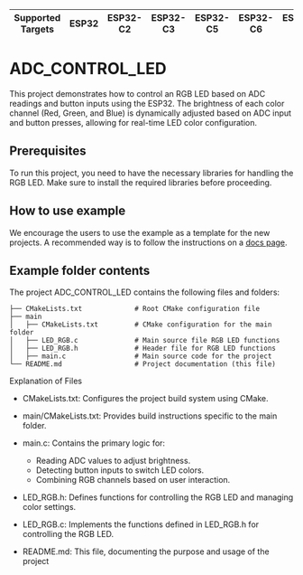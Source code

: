 | Supported Targets | ESP32 | ESP32-C2 | ESP32-C3 | ESP32-C5 | ESP32-C6 | ESP32-H2 | ESP32-P4 | ESP32-S2 | ESP32-S3 |
| ----------------- | ----- | -------- | -------- | -------- | -------- | -------- | -------- | -------- | -------- |

# ADC_CONTROL_LED

This project demonstrates how to control an RGB LED based on ADC readings and button inputs using the ESP32. The brightness of each color channel (Red, Green, and Blue) is dynamically adjusted based on ADC input and button presses, allowing for real-time LED color configuration.

## Prerequisites

To run this project, you need to have the necessary libraries for handling the RGB LED. Make sure to install the required libraries before proceeding.

## How to use example
We encourage the users to use the example as a template for the new projects. A recommended way is to follow the instructions on a [docs page](https://docs.espressif.com/projects/esp-idf/en/latest/api-guides/build-system.html#start-a-new-project).

## Example folder contents

The project ADC_CONTROL_LED contains the following files and folders:

```
├── CMakeLists.txt             # Root CMake configuration file
├── main
│   ├── CMakeLists.txt         # CMake configuration for the main folder
│   ├── LED_RGB.c              # Main source file RGB LED functions
│   ├── LED_RGB.h              # Header file for RGB LED functions
│   ├── main.c                 # Main source code for the project
└── README.md                  # Project documentation (this file)
```
Explanation of Files

- CMakeLists.txt: Configures the project build system using CMake.

- main/CMakeLists.txt: Provides build instructions specific to the main folder.

- main.c: Contains the primary logic for:
    - Reading ADC values to adjust brightness.
    - Detecting button inputs to switch LED colors.
    - Combining RGB channels based on user interaction.

- LED_RGB.h: Defines functions for controlling the RGB LED and managing color settings.

- LED_RGB.c: Implements the functions defined in LED_RGB.h for controlling the RGB LED.

- README.md: This file, documenting the purpose and usage of the project
